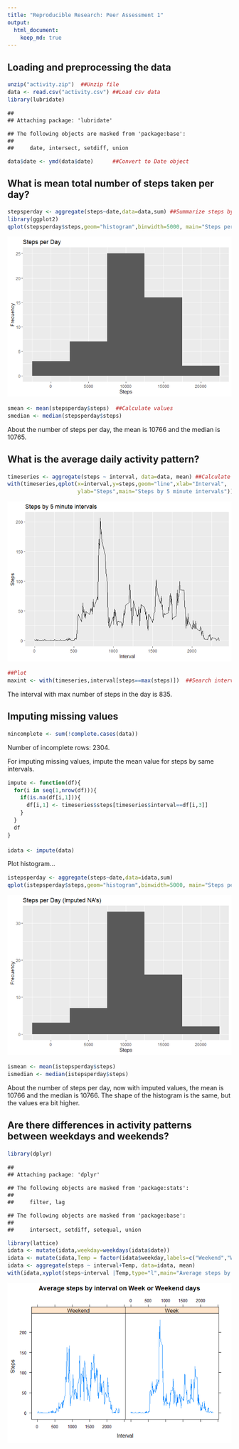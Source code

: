 ```yaml
---
title: "Reproducible Research: Peer Assessment 1"
output: 
  html_document:
    keep_md: true
---
```



## Loading and preprocessing the data

```r
unzip("activity.zip")  ##Unzip file
data <- read.csv("activity.csv") ##Load csv data
library(lubridate)
```

```
## 
## Attaching package: 'lubridate'
```

```
## The following objects are masked from 'package:base':
## 
##     date, intersect, setdiff, union
```

```r
data$date <- ymd(data$date)      ##Convert to Date object
```



## What is mean total number of steps taken per day?

```r
stepsperday <- aggregate(steps~date,data=data,sum) ##Summarize steps by day
library(ggplot2)
qplot(stepsperday$steps,geom="histogram",binwidth=5000, main="Steps per Day", xlab="Steps", ylab="Frecuency")  ##Plot histogram
```

![](PA1_template_files/figure-html/unnamed-chunk-2-1.png)<!-- -->

```r
smean <- mean(stepsperday$steps)  ##Calculate values
smedian <- median(stepsperday$steps)
```

About the number of steps per day, the mean is 10766 and the median is
10765.


## What is the average daily activity pattern?

```r
timeseries <- aggregate(steps ~ interval, data=data, mean) ##Calculate mean of steps by interval
with(timeseries,qplot(x=interval,y=steps,geom="line",xlab="Interval",
                      ylab="Steps",main="Steps by 5 minute intervals"))
```

![](PA1_template_files/figure-html/unnamed-chunk-3-1.png)<!-- -->

```r
##Plot
maxint <- with(timeseries,interval[steps==max(steps)])  ##Search interval with max steps count
```
The interval with max number of steps in the day is 835.


## Imputing missing values

```r
nincomplete <- sum(!complete.cases(data))
```
Number of incomplete rows: 2304.

For imputing missing values, impute the mean value for steps by same intervals.

```r
impute <- function(df){
  for(i in seq(1,nrow(df))){
    if(is.na(df[i,1])){
      df[i,1] <- timeseries$steps[timeseries$interval==df[i,3]]
    }
  }
  df
}

idata <- impute(data)
```

Plot histogram...

```r
istepsperday <- aggregate(steps~date,data=idata,sum)
qplot(istepsperday$steps,geom="histogram",binwidth=5000, main="Steps per Day (Imputed NA's)", xlab="Steps", ylab="Frecuency")
```

![](PA1_template_files/figure-html/unnamed-chunk-6-1.png)<!-- -->

```r
ismean <- mean(istepsperday$steps)
ismedian <- median(istepsperday$steps)
```
About the number of steps per day, now with imputed values, the mean is 10766 and the median is
10766. The shape of the histogram is the same, but the values era bit higher.

## Are there differences in activity patterns between weekdays and weekends?

```r
library(dplyr)
```

```
## 
## Attaching package: 'dplyr'
```

```
## The following objects are masked from 'package:stats':
## 
##     filter, lag
```

```
## The following objects are masked from 'package:base':
## 
##     intersect, setdiff, setequal, union
```

```r
library(lattice)
idata <- mutate(idata,weekday=weekdays(idata$date))
idata <- mutate(idata,Temp = factor(idata$weekday,labels=c("Weekend","Week","Week","Week","Week","Weekend","Week")))
idata <- aggregate(steps ~ interval+Temp, data=idata, mean)
with(idata,xyplot(steps~interval |Temp,type="l",main="Average steps by interval on Week or Weekend days",ylab="Steps",xlab="Interval"))
```

![](PA1_template_files/figure-html/unnamed-chunk-7-1.png)<!-- -->


